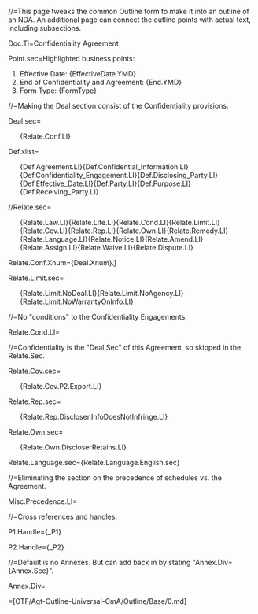 //=This page tweaks the common Outline form to make it into an outline of an NDA.  An additional page can connect the outline points with actual text, including subsections. 
 
Doc.Ti=Confidentiality Agreement

Point.sec=Highlighted business points:  <ol class="secs-and"><li>Effective Date: {EffectiveDate.YMD}<li>End of Confidentiality and Agreement:  {End.YMD}<li>Form Type:  {FormType}</ol>

//=Making the Deal section consist of the Confidentiality provisions.

Deal.sec=<ol>{Relate.Conf.LI}</ol>

Def.xlist=<ol class="secs-and">{Def.Agreement.LI}{Def.Confidential_Information.LI}{Def.Confidentiality_Engagement.LI}{Def.Disclosing_Party.LI}{Def.Effective_Date.LI}{Def.Party.LI}{Def.Purpose.LI}{Def.Receiving_Party.LI}</ol>

//Relate.sec=<ol>{Relate.Law.LI}{Relate.Life.LI}{Relate.Cond.LI}{Relate.Limit.LI}{Relate.Cov.LI}{Relate.Rep.LI}{Relate.Own.LI}{Relate.Remedy.LI}{Relate.Language.LI}{Relate.Notice.LI}{Relate.Amend.LI}{Relate.Assign.LI}{Relate.Waive.LI}{Relate.Dispute.LI}</ol>

Relate.Conf.Xnum={Deal.Xnum}.<a href="#Relate.Conf.Sec">1</a>

Relate.Limit.sec=<ol>{Relate.Limit.NoDeal.LI}{Relate.Limit.NoAgency.LI}{Relate.Limit.NoWarrantyOnInfo.LI}</ol>

//=No "conditions" to the Confidentiality Engagements.

Relate.Cond.LI=</li>

//=Confidentiality is the "Deal.Sec" of this Agreement, so skipped in the Relate.Sec.

Relate.Cov.sec=<ol>{Relate.Cov.P2.Export.LI}</ol>

Relate.Rep.sec=<ol>{Relate.Rep.Discloser.InfoDoesNotInfringe.LI}</ol>

Relate.Own.sec=<ol>{Relate.Own.DiscloserRetains.LI}</ol>

Relate.Language.sec={Relate.Language.English.sec}

//=Eliminating the section on the precedence of schedules vs. the Agreement.

Misc.Precedence.LI=</i>

//=Cross references and handles.

P1.Handle={_P1}

P2.Handle={_P2}

//=Default is no Annexes.  But can add back in by stating "Annex.Div={Annex.Sec}".

Annex.Div=</i>

=[OTF/Agt-Outline-Universal-CmA/Outline/Base/0.md]